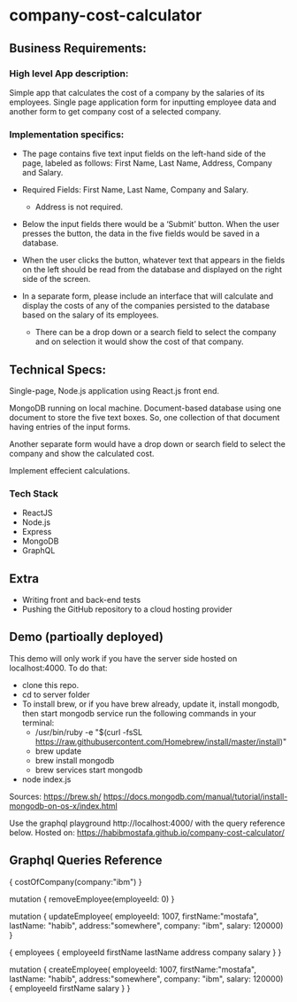 # company-cost-calculator

## Business Requirements:
### High level App description:
Simple app that calculates the cost of a company by the salaries of its employees. Single page application form for inputting employee data and another form to get company cost of a selected company.

### Implementation specifics:
* The page contains five text input fields on the left-hand side of the page, labeled as follows: First Name, Last Name, Address, Company and Salary.
* Required Fields: First Name, Last Name, Company and Salary.
    * Address is not required.

* Below the input fields there would be a ‘Submit’ button. When the user presses the button, the data in the five fields would be saved in a database.

* When the user clicks the button, whatever text that appears in the fields on the left should be read from the database and displayed on the right side of the screen.

* In a separate form, please include an interface that will calculate and display the costs of any of the companies persisted to the database based on the salary of its employees.

    * There can be a drop down or a search field to select the company and on selection it would show the cost of that company.

## Technical Specs:
Single-page, Node.js application using React.js front end.

MongoDB running on local machine. Document-based database using one document to store the five text boxes.
So, one collection of that document having entries of the input forms.

Another separate form would have a drop down or search field to select the company and show the calculated cost.

Implement effecient calculations.

### Tech Stack
* ReactJS 
* Node.js 
* Express
* MongoDB
* GraphQL

## Extra
* Writing front and back-end tests
* Pushing the GitHub repository to a cloud hosting provider

## Demo (partioally deployed)

This demo will only work if you have the server side hosted on localhost:4000.
To do that:
* clone this repo.
* cd to server folder
* To install brew, or if you have brew already, update it, install mongodb, then start mongodb service run the following commands in your terminal:
   * /usr/bin/ruby -e "$(curl -fsSL https://raw.githubusercontent.com/Homebrew/install/master/install)"
   * brew update
   * brew install mongodb
   * brew services start mongodb
* node index.js

Sources: 
https://brew.sh/ 
https://docs.mongodb.com/manual/tutorial/install-mongodb-on-os-x/index.html

Use the graphql playground http://localhost:4000/ with the query reference below.
Hosted on: https://habibmostafa.github.io/company-cost-calculator/ 

## Graphql Queries Reference
{
  costOfCompany(company:"ibm")
}

mutation {
  removeEmployee(employeeId: 0)
}

mutation {
  updateEmployee(
    employeeId: 1007,
    firstName:"mostafa", 
    lastName: "habib", 
    address:"somewhere",
    company: "ibm",
  	salary: 120000)
}

{
  employees {
    employeeId
    firstName
    lastName
    address
    company
    salary
  }
}

mutation {
  createEmployee(
    employeeId: 1007,
    firstName:"mostafa", 
    lastName: "habib", 
    address:"somewhere",
    company: "ibm",
  	salary: 120000) {
    employeeId
    firstName
    salary
  }
}


